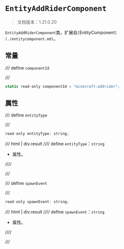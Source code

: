 # `EntityAddRiderComponent`

> 文档版本：1.21.0.20

`EntityAddRiderComponent`类，扩展自`[`EntityComponent`](./entitycomponent.md)`。

## 常量

/// define
`componentId`


///

```js
static read-only componentId = "minecraft:addrider";
```


## 属性

/// define
`entityType`


///

```js
read-only entityType: string;
```

/// html | div.result
//// define
`entityType`：`string`

- 属性。


////

///


/// define
`spawnEvent`


///

```js
read-only spawnEvent: string;
```

/// html | div.result
//// define
`spawnEvent`：`string`

- 属性。


////

///

